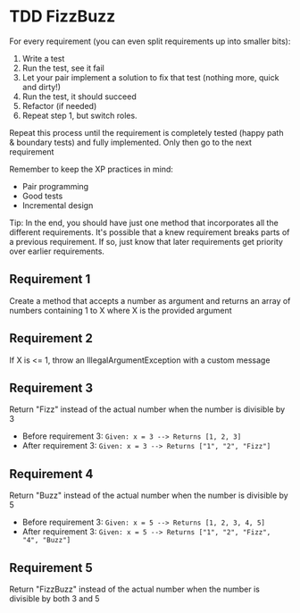 # TDD FizzBuzz

For every requirement (you can even split requirements up into smaller bits):
1. Write a test
2. Run the test, see it fail
3. Let your pair implement a solution to fix that test (nothing more, quick and dirty!)
4. Run the test, it should succeed
5. Refactor (if needed)
6. Repeat step 1, but switch roles. 

Repeat this process until the requirement is completely tested (happy path & boundary tests) and fully implemented.
Only then go to the next requirement

Remember to keep the XP practices in mind:
- Pair programming
- Good tests
- Incremental design

Tip: In the end, you should have just one method that incorporates all the different requirements. 
It's possible that a knew requirement breaks parts of a previous requirement. 
If so, just know that later requirements get priority over earlier requirements.

## Requirement 1
Create a method that accepts a number as argument and returns an array of numbers containing 1 to X where X is the provided argument

## Requirement 2
If X is <= 1, throw an IllegalArgumentException with a custom message

## Requirement 3
Return "Fizz" instead of the actual number when the number is divisible by 3
- Before requirement 3: `Given: x = 3 --> Returns [1, 2, 3]`
- After requirement 3: `Given: x = 3 --> Returns ["1", "2", "Fizz"]`

## Requirement 4
Return "Buzz" instead of the actual number when the number is divisible by 5
- Before requirement 3: `Given: x = 5 --> Returns [1, 2, 3, 4, 5]`
- After requirement 3: `Given: x = 5 --> Returns ["1", "2", "Fizz", "4", "Buzz"] `

## Requirement 5
Return "FizzBuzz" instead of the actual number when the number is divisible by both 3 and 5